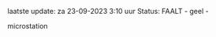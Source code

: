 laatste update: 
za 23-09-2023  3:10   uur 
Status: FAALT - geel - 
<div class="service Y">microstation</div>